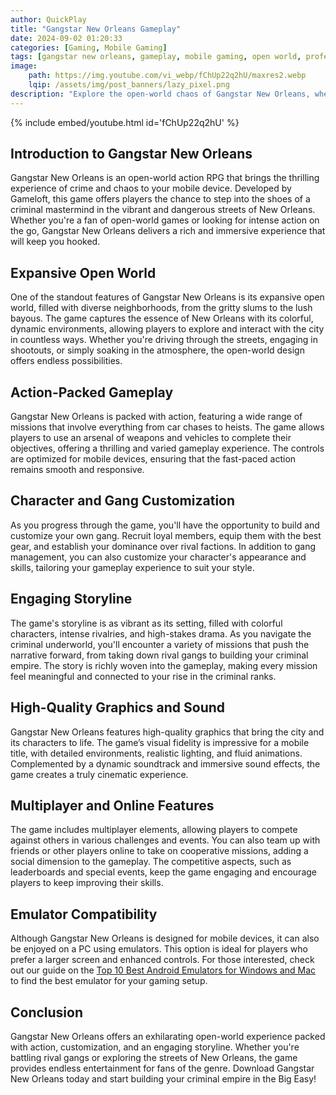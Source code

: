 ```yaml
---
author: QuickPlay
title: "Gangstar New Orleans Gameplay"
date: 2024-09-02 01:20:33
categories: [Gaming, Mobile Gaming]
tags: [gangstar new orleans, gameplay, mobile gaming, open world, professional gamers, action rpg]
image: 
    path: https://img.youtube.com/vi_webp/fChUp22q2hU/maxres2.webp
    lqip: /assets/img/post_banners/lazy_pixel.png
description: "Explore the open-world chaos of Gangstar New Orleans, where you carve your own criminal empire in the heart of the Big Easy."
---
```


{% include embed/youtube.html id='fChUp22q2hU' %}

## Introduction to Gangstar New Orleans

Gangstar New Orleans is an open-world action RPG that brings the thrilling experience of crime and chaos to your mobile device. Developed by Gameloft, this game offers players the chance to step into the shoes of a criminal mastermind in the vibrant and dangerous streets of New Orleans. Whether you're a fan of open-world games or looking for intense action on the go, Gangstar New Orleans delivers a rich and immersive experience that will keep you hooked.

## Expansive Open World

One of the standout features of Gangstar New Orleans is its expansive open world, filled with diverse neighborhoods, from the gritty slums to the lush bayous. The game captures the essence of New Orleans with its colorful, dynamic environments, allowing players to explore and interact with the city in countless ways. Whether you're driving through the streets, engaging in shootouts, or simply soaking in the atmosphere, the open-world design offers endless possibilities.

## Action-Packed Gameplay

Gangstar New Orleans is packed with action, featuring a wide range of missions that involve everything from car chases to heists. The game allows players to use an arsenal of weapons and vehicles to complete their objectives, offering a thrilling and varied gameplay experience. The controls are optimized for mobile devices, ensuring that the fast-paced action remains smooth and responsive.

## Character and Gang Customization

As you progress through the game, you'll have the opportunity to build and customize your own gang. Recruit loyal members, equip them with the best gear, and establish your dominance over rival factions. In addition to gang management, you can also customize your character's appearance and skills, tailoring your gameplay experience to suit your style.

## Engaging Storyline

The game's storyline is as vibrant as its setting, filled with colorful characters, intense rivalries, and high-stakes drama. As you navigate the criminal underworld, you'll encounter a variety of missions that push the narrative forward, from taking down rival gangs to building your criminal empire. The story is richly woven into the gameplay, making every mission feel meaningful and connected to your rise in the criminal ranks.

## High-Quality Graphics and Sound

Gangstar New Orleans features high-quality graphics that bring the city and its characters to life. The game’s visual fidelity is impressive for a mobile title, with detailed environments, realistic lighting, and fluid animations. Complemented by a dynamic soundtrack and immersive sound effects, the game creates a truly cinematic experience.

## Multiplayer and Online Features

The game includes multiplayer elements, allowing players to compete against others in various challenges and events. You can also team up with friends or other players online to take on cooperative missions, adding a social dimension to the gameplay. The competitive aspects, such as leaderboards and special events, keep the game engaging and encourage players to keep improving their skills.

## Emulator Compatibility

Although Gangstar New Orleans is designed for mobile devices, it can also be enjoyed on a PC using emulators. This option is ideal for players who prefer a larger screen and enhanced controls. For those interested, check out our guide on the [Top 10 Best Android Emulators for Windows and Mac](https://quickplaymobile.github.io/posts/Top-10-Best-Android-Emulators-for-Windows-and-Mac/) to find the best emulator for your gaming setup.

## Conclusion

Gangstar New Orleans offers an exhilarating open-world experience packed with action, customization, and an engaging storyline. Whether you're battling rival gangs or exploring the streets of New Orleans, the game provides endless entertainment for fans of the genre. Download Gangstar New Orleans today and start building your criminal empire in the Big Easy!
